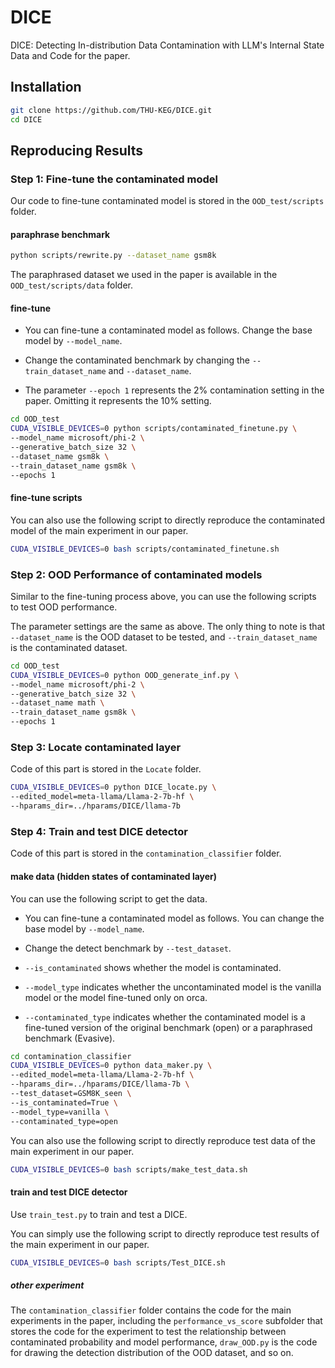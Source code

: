 # DICE
DICE: Detecting In-distribution Data Contamination with LLM's Internal State
Data and Code for the paper.

## Installation

``` bash
git clone https://github.com/THU-KEG/DICE.git
cd DICE
```

## Reproducing Results

### Step 1: Fine-tune the contaminated model


Our code to fine-tune contaminated model is stored in the `OOD_test/scripts` folder. 

#### paraphrase benchmark

``` bash
python scripts/rewrite.py --dataset_name gsm8k
```
The paraphrased dataset we used in the paper is available in the `OOD_test/scripts/data` folder.

#### fine-tune 

- You can fine-tune a contaminated model as follows. Change the base model by `--model_name`.

- Change the contaminated benchmark by changing the `--train_dataset_name` and `--dataset_name`.

- The parameter `--epoch 1` represents the 2% contamination setting in the paper. Omitting it represents the 10% setting.

``` bash
cd OOD_test
CUDA_VISIBLE_DEVICES=0 python scripts/contaminated_finetune.py \
--model_name microsoft/phi-2 \
--generative_batch_size 32 \
--dataset_name gsm8k \
--train_dataset_name gsm8k \
--epochs 1
```

#### fine-tune scripts

You can also use the following script to directly reproduce the contaminated model of the main experiment in our paper.

``` bash
CUDA_VISIBLE_DEVICES=0 bash scripts/contaminated_finetune.sh
```

### Step 2: OOD Performance of contaminated models

Similar to the fine-tuning process above, you can use the following scripts to test OOD performance.

The parameter settings are the same as above. The only thing to note is that `--dataset_name` is the OOD dataset to be tested, and `--train_dataset_name` is the contaminated dataset.

``` bash
cd OOD_test
CUDA_VISIBLE_DEVICES=0 python OOD_generate_inf.py \
--model_name microsoft/phi-2 \
--generative_batch_size 32 \
--dataset_name math \
--train_dataset_name gsm8k \
--epochs 1
```

### Step 3: Locate contaminated layer

Code of this part is stored in the `Locate` folder. 

```bash
CUDA_VISIBLE_DEVICES=0 python DICE_locate.py \
--edited_model=meta-llama/Llama-2-7b-hf \
--hparams_dir=../hparams/DICE/llama-7b 
```

### Step 4: Train and test DICE detector

Code of this part is stored in the `contamination_classifier` folder. 

#### make data (hidden states of contaminated layer)

You can use the following script to get the data.

- You can fine-tune a contaminated model as follows. You can change the base model by `--model_name`.

- Change the detect benchmark by `--test_dataset`.

- `--is_contaminated` shows whether the model is contaminated.

- `--model_type` indicates whether the uncontaminated model is the vanilla model or the model fine-tuned only on orca.

- `--contaminated_type` indicates whether the contaminated model is a fine-tuned version of the original benchmark (open) or a paraphrased benchmark (Evasive).


```bash
cd contamination_classifier
CUDA_VISIBLE_DEVICES=0 python data_maker.py \
--edited_model=meta-llama/Llama-2-7b-hf \
--hparams_dir=../hparams/DICE/llama-7b \
--test_dataset=GSM8K_seen \
--is_contaminated=True \
--model_type=vanilla \
--contaminated_type=open
```
You can also use the following script to directly reproduce test data of the main experiment in our paper.

``` bash
CUDA_VISIBLE_DEVICES=0 bash scripts/make_test_data.sh
```

#### train and test DICE detector

Use `train_test.py` to train and test a DICE.

You can simply use the following script to directly reproduce test results of the main experiment in our paper.

``` bash
CUDA_VISIBLE_DEVICES=0 bash scripts/Test_DICE.sh
```

##### other experiment

The `contamination_classifier` folder contains the code for the main experiments in the paper, including the `performance_vs_score` subfolder that stores the code for the experiment to test the relationship between contaminated probability and model performance,  `draw_OOD.py` is the code for drawing the detection distribution of the OOD dataset, and so on.



